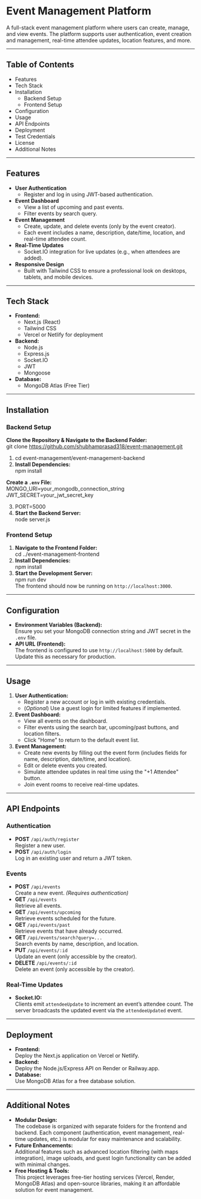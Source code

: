 # **Event Management Platform**

A full-stack event management platform where users can create, manage, and view events. The platform supports user authentication, event creation and management, real-time attendee updates, location features, and more.

---

## **Table of Contents**

* Features  
* Tech Stack  
* Installation  
  * Backend Setup  
  * Frontend Setup  
* Configuration  
* Usage  
* API Endpoints  
* Deployment  
* Test Credentials  
* License  
* Additional Notes

---

## **Features**

* **User Authentication**  
  * Register and log in using JWT-based authentication.  
* **Event Dashboard**  
  * View a list of upcoming and past events.  
  * Filter events by search query.  
* **Event Management**  
  * Create, update, and delete events (only by the event creator).  
  * Each event includes a name, description, date/time, location, and real-time attendee count.  
* **Real-Time Updates**  
  * Socket.IO integration for live updates (e.g., when attendees are added).  
* **Responsive Design**  
  * Built with Tailwind CSS to ensure a professional look on desktops, tablets, and mobile devices.

---

## **Tech Stack**

* **Frontend:**  
  * Next.js (React)  
  * Tailwind CSS  
  * Vercel or Netlify for deployment  
* **Backend:**  
  * Node.js  
  * Express.js  
  * Socket.IO  
  * JWT  
  * Mongoose  
* **Database:**  
  * MongoDB Atlas (Free Tier)

---

## **Installation**

### **Backend Setup**

**Clone the Repository & Navigate to the Backend Folder:**  
git clone https://github.com/shubhamprasad318/event-management.git  

1. cd event-management/event-management-backend   
2. **Install Dependencies:**  
   npm install

**Create a `.env` File:**  
MONGO\_URI=your\_mongodb\_connection\_string    
JWT\_SECRET=your\_jwt\_secret\_key  

3. PORT=5000   
4. **Start the Backend Server:**  
   node server.js

### **Frontend Setup**

1. **Navigate to the Frontend Folder:**  
   cd ../event-management-frontend  
2. **Install Dependencies:**  
   npm install   
3. **Start the Development Server:**  
   npm run dev   
    The frontend should now be running on `http://localhost:3000`.

---

## **Configuration**

* **Environment Variables (Backend):**  
  Ensure you set your MongoDB connection string and JWT secret in the `.env` file.  
* **API URL (Frontend):**  
  The frontend is configured to use `http://localhost:5000` by default. Update this as necessary for production.

---

## **Usage**

1. **User Authentication:**  
   * Register a new account or log in with existing credentials.  
   * (*Optional*) Use a guest login for limited features if implemented.  
2. **Event Dashboard:**  
   * View all events on the dashboard.  
   * Filter events using the search bar, upcoming/past buttons, and location filters.  
   * Click "Home" to return to the default event list.  
3. **Event Management:**  
   * Create new events by filling out the event form (includes fields for name, description, date/time, and location).  
   * Edit or delete events you created.  
   * Simulate attendee updates in real time using the "+1 Attendee" button.  
   * Join event rooms to receive real-time updates.

---

## **API Endpoints**

### **Authentication**

* **POST** `/api/auth/register`  
  Register a new user.  
* **POST** `/api/auth/login`  
  Log in an existing user and return a JWT token.

### **Events**

* **POST** `/api/events`  
  Create a new event. *(Requires authentication)*  
* **GET** `/api/events`  
  Retrieve all events.  
* **GET** `/api/events/upcoming`  
  Retrieve events scheduled for the future.  
* **GET** `/api/events/past`  
  Retrieve events that have already occurred.  
* **GET** `/api/events/search?query=...`  
  Search events by name, description, and location.  
* **PUT** `/api/events/:id`  
  Update an event (only accessible by the creator).  
* **DELETE** `/api/events/:id`  
  Delete an event (only accessible by the creator).

### **Real-Time Updates**

* **Socket.IO:**  
  Clients emit `attendeeUpdate` to increment an event’s attendee count. The server broadcasts the updated event via the `attendeeUpdated` event.

---

## **Deployment**

* **Frontend:**  
  Deploy the Next.js application on Vercel or Netlify.  
* **Backend:**  
  Deploy the Node.js/Express API on Render or Railway.app.  
* **Database:**  
  Use MongoDB Atlas for a free database solution.

---

## **Additional Notes**

* **Modular Design:**  
  The codebase is organized with separate folders for the frontend and backend. Each component (authentication, event management, real-time updates, etc.) is modular for easy maintenance and scalability.  
* **Future Enhancements:**  
  Additional features such as advanced location filtering (with maps integration), image uploads, and guest login functionality can be added with minimal changes.  
* **Free Hosting & Tools:**  
  This project leverages free-tier hosting services (Vercel, Render, MongoDB Atlas) and open-source libraries, making it an affordable solution for event management.

